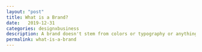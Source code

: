 ```yaml
---
layout: "post"
title: What is a Brand?
date:   2019-12-31
categories: designxbusiness
description: A brand doesn't stem from colors or typography or anything else external. Rather those things are an expression of a brand..
permalink: what-is-a-brand
---
```

